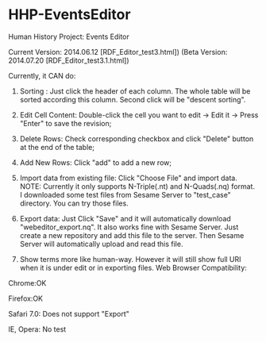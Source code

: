 HHP-EventsEditor
================

Human History Project: Events Editor

Current Version: 2014.06.12 [RDF_Editor_test3.html])
(Beta Version: 2014.07.20 [RDF_Editor_test3.1.html])

Currently, it CAN do:
1. Sorting : Just click the header of each column. The whole table will be sorted according this column. Second click will be "descent sorting".

2. Edit Cell Content:  Double-click the cell you want to edit -> Edit it -> Press "Enter" to save the revision;

3. Delete Rows: Check corresponding checkbox and click "Delete" button at the end of the table;

4. Add New Rows: Click "add" to add a new row;

5. Import data from existing file: Click "Choose File" and import data. NOTE: Currently it only supports N-Triple(.nt) and N-Quads(.nq) format. I downloaded some test files from Sesame Server to "test_case" directory. You can try those files. 

6. Export data: Just Click "Save" and it will automatically download "webeditor_export.nq". It also works fine with Sesame Server. Just create a new repository and add this file to the server. Then Sesame Server will automatically upload and read this file.

7. Show terms more like human-way. However it will still show full URI when it is under edit or in exporting files.
Web Browser Compatibility:

Chrome:OK

Firefox:OK

Safari 7.0: Does not support "Export"

IE, Opera: No test


